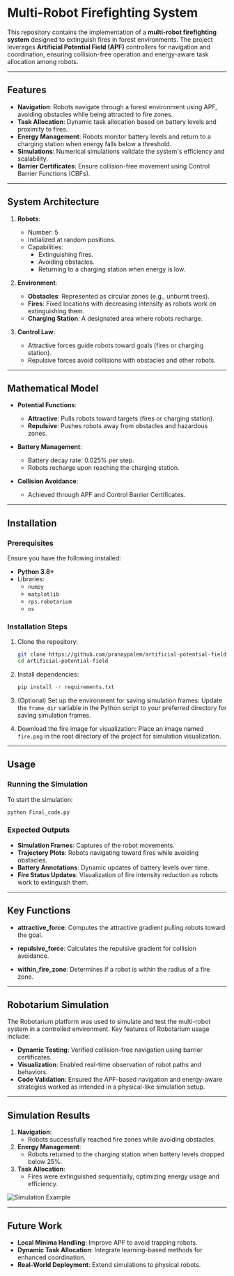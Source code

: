# Multi-Robot Firefighting System

This repository contains the implementation of a **multi-robot firefighting system** designed to extinguish fires in forest environments. The project leverages **Artificial Potential Field (APF)** controllers for navigation and coordination, ensuring collision-free operation and energy-aware task allocation among robots.

---

## Features

- **Navigation**: Robots navigate through a forest environment using APF, avoiding obstacles while being attracted to fire zones.
- **Task Allocation**: Dynamic task allocation based on battery levels and proximity to fires.
- **Energy Management**: Robots monitor battery levels and return to a charging station when energy falls below a threshold.
- **Simulations**: Numerical simulations validate the system's efficiency and scalability.
- **Barrier Certificates**: Ensure collision-free movement using Control Barrier Functions (CBFs).

---

## System Architecture

1. **Robots**:
   - Number: 5
   - Initialized at random positions.
   - Capabilities:
     - Extinguishing fires.
     - Avoiding obstacles.
     - Returning to a charging station when energy is low.

2. **Environment**:
   - **Obstacles**: Represented as circular zones (e.g., unburnt trees).
   - **Fires**: Fixed locations with decreasing intensity as robots work on extinguishing them.
   - **Charging Station**: A designated area where robots recharge.

3. **Control Law**:
   - Attractive forces guide robots toward goals (fires or charging station).
   - Repulsive forces avoid collisions with obstacles and other robots.

---

## Mathematical Model

- **Potential Functions**:
  - **Attractive**: Pulls robots toward targets (fires or charging station).
  - **Repulsive**: Pushes robots away from obstacles and hazardous zones.

- **Battery Management**:
  - Battery decay rate: 0.025% per step.
  - Robots recharge upon reaching the charging station.

- **Collision Avoidance**:
  - Achieved through APF and Control Barrier Certificates.

---

## Installation

### Prerequisites
Ensure you have the following installed:
- **Python 3.8+**
- Libraries:
  - `numpy`
  - `matplotlib`
  - `rps.robotarium`
  - `os`

### Installation Steps

1. Clone the repository:
   ```bash
   git clone https://github.com/pranaypalem/artificial-potential-field.git
   cd artificial-potential-field
   ```

2. Install dependencies:
   ```bash
   pip install -r requirements.txt
   ```

3. (Optional) Set up the environment for saving simulation frames:
   Update the `frame_dir` variable in the Python script to your preferred directory for saving simulation frames.

4. Download the fire image for visualization:
   Place an image named `fire.png` in the root directory of the project for simulation visualization.

---

## Usage

### Running the Simulation

To start the simulation:

```bash
python Final_code.py
```

### Expected Outputs
- **Simulation Frames**: Captures of the robot movements.
- **Trajectory Plots**: Robots navigating toward fires while avoiding obstacles.
- **Battery Annotations**: Dynamic updates of battery levels over time.
- **Fire Status Updates**: Visualization of fire intensity reduction as robots work to extinguish them.

---

## Key Functions

- **attractive_force**:
  Computes the attractive gradient pulling robots toward the goal.

- **repulsive_force**:
  Calculates the repulsive gradient for collision avoidance.

- **within_fire_zone**:
  Determines if a robot is within the radius of a fire zone.

---

## Robotarium Simulation

The Robotarium platform was used to simulate and test the multi-robot system in a controlled environment. Key features of Robotarium usage include:

- **Dynamic Testing**: Verified collision-free navigation using barrier certificates.
- **Visualization**: Enabled real-time observation of robot paths and behaviors.
- **Code Validation**: Ensured the APF-based navigation and energy-aware strategies worked as intended in a physical-like simulation setup.

---

## Simulation Results

1. **Navigation**:
   - Robots successfully reached fire zones while avoiding obstacles.
2. **Energy Management**:
   - Robots returned to the charging station when battery levels dropped below 25%.
3. **Task Allocation**:
   - Fires were extinguished sequentially, optimizing energy usage and efficiency.

![Simulation Example](example_plot.png)

---

## Future Work

- **Local Minima Handling**: Improve APF to avoid trapping robots.
- **Dynamic Task Allocation**: Integrate learning-based methods for enhanced coordination.
- **Real-World Deployment**: Extend simulations to physical robots.

